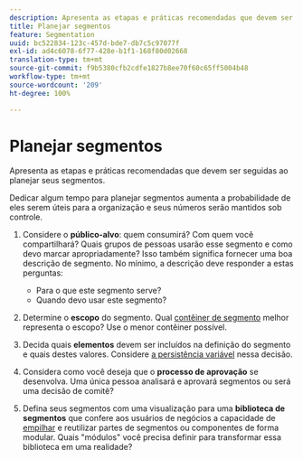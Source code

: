```yaml
---
description: Apresenta as etapas e práticas recomendadas que devem ser seguidas ao planejar seus segmentos.
title: Planejar segmentos
feature: Segmentation
uuid: bc522834-123c-457d-bde7-db7c5c97077f
exl-id: ad4c6078-6f77-428e-b1f1-168f80d02668
translation-type: tm+mt
source-git-commit: f9b5380cfb2cdfe1827b8ee70f60c65ff5004b48
workflow-type: tm+mt
source-wordcount: '209'
ht-degree: 100%

---
```


# Planejar segmentos

Apresenta as etapas e práticas recomendadas que devem ser seguidas ao planejar seus segmentos.

Dedicar algum tempo para planejar segmentos aumenta a probabilidade de eles serem úteis para a organização e seus números serão mantidos sob controle.

1. Considere o **público-alvo**: quem consumirá? Com quem você compartilhará? Quais grupos de pessoas usarão esse segmento e como devo marcar apropriadamente? Isso também significa fornecer uma boa descrição de segmento. No mínimo, a descrição deve responder a estas perguntas:

   * Para o que este segmento serve?
   * Quando devo usar este segmento?

1. Determine o **escopo** do segmento. Qual [contêiner de segmento](/help/components/segmentation/seg-overview.md) melhor representa o escopo? Use o menor contêiner possível.

1. Decida quais **elementos** devem ser incluídos na definição do segmento e quais destes valores. Considere [a persistência variável](/help/components/segmentation/seg-overview.md) nessa decisão.

1. Considera como você deseja que o **processo de aprovação** se desenvolva. Uma única pessoa analisará e aprovará segmentos ou será uma decisão de comitê?
1. Defina seus segmentos com uma visualização para uma **biblioteca de segmentos** que confere aos usuários de negócios a capacidade de [empilhar](/help/components/segmentation/segmentation-workflow/seg-build.md) e reutilizar partes de segmentos ou componentes de forma modular. Quais &quot;módulos&quot; você precisa definir para transformar essa biblioteca em uma realidade?
